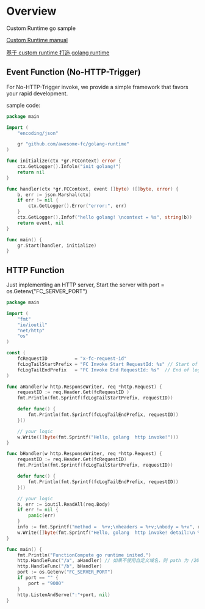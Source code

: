 # Overview

Custom Runtime go sample

[Custom Runtime manual](https://help.aliyun.com/document_detail/132044.html)

[基于 custom runtime 打造 golang runtime](https://help.aliyun.com/document_detail/132053.html)

## Event Function (No-HTTP-Trigger)

For No-HTTP-Trigger invoke, we provide a simple framework that favors your rapid development.

sample code:

```go
package main

import (
	"encoding/json"

	gr "github.com/awesome-fc/golang-runtime"
)

func initialize(ctx *gr.FCContext) error {
	ctx.GetLogger().Infoln("init golang!")
	return nil
}

func handler(ctx *gr.FCContext, event []byte) ([]byte, error) {
	b, err := json.Marshal(ctx)
	if err != nil {
		ctx.GetLogger().Error("error:", err)
	}
	ctx.GetLogger().Infof("hello golang! \ncontext = %s", string(b))
	return event, nil
}

func main() {
	gr.Start(handler, initialize)
}
```

## HTTP Function

Just implementing an HTTP server, Start the server with port = os.Getenv("FC_SERVER_PORT")

```go
package main

import (
	"fmt"
	"io/ioutil"
	"net/http"
	"os"
)

const (
	fcRequestID          = "x-fc-request-id"
	fcLogTailStartPrefix = "FC Invoke Start RequestId: %s" // Start of log tail mark
	fcLogTailEndPrefix   = "FC Invoke End RequestId: %s"  // End of log tail mark
)

func aHandler(w http.ResponseWriter, req *http.Request) {
	requestID := req.Header.Get(fcRequestID )
	fmt.Println(fmt.Sprintf(fcLogTailStartPrefix, requestID))

	defer func() {
		fmt.Println(fmt.Sprintf(fcLogTailEndPrefix, requestID))
	}()

	// your logic
	w.Write([]byte(fmt.Sprintf("Hello, golang  http invoke!")))
}

func bHandler(w http.ResponseWriter, req *http.Request) {
	requestID := req.Header.Get(fcRequestID)
	fmt.Println(fmt.Sprintf(fcLogTailStartPrefix, requestID))

	defer func() {
		fmt.Println(fmt.Sprintf(fcLogTailEndPrefix, requestID))
	}()

	// your logic
	b, err := ioutil.ReadAll(req.Body)
	if err != nil {
		panic(err)
	}
	info := fmt.Sprintf("method =  %+v;\nheaders = %+v;\nbody = %+v", req.Method, req.Header, string(b))
	w.Write([]byte(fmt.Sprintf("Hello, golang  http invoke! detail:\n %s", info)))
}

func main() {
	fmt.Println("FunctionCompute go runtime inited.")
	http.HandleFunc("/a", aHandler) // 如果不使用自定义域名，则 path 为 /2016-08-15/proxy/$serviceName/$functionName/a
	http.HandleFunc("/b", bHandler)
	port := os.Getenv("FC_SERVER_PORT")
	if port == "" {
		port = "9000"
	}
	http.ListenAndServe(":"+port, nil)
}
```
